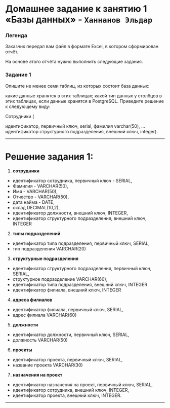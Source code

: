 # Домашнее задание к занятию 1 «Базы данных» - `Ханнанов Эльдар`

### Легенда

Заказчик передал вам файл в формате Excel, в котором сформирован отчёт.

На основе этого отчёта нужно выполнить следующие задания.

### Задание 1
Опишите не менее семи таблиц, из которых состоит база данных:

какие данные хранятся в этих таблицах;
какой тип данных у столбцов в этих таблицах, если данные хранятся в PostgreSQL.
Приведите решение к следующему виду:

Сотрудники (

идентификатор, первичный ключ, serial,
фамилия varchar(50),
...
идентификатор структурного подразделения, внешний ключ, integer).


---
# Решение задания 1:

1. **сотрудники** 
 - идентификатор сотрудника, первичный ключ - SERIAL,
 - Фамилия - VARCHAR(50),
 - Имя - VARCHAR(50),
 - Отчество - VARCHAR(50),
 - дата найма - DATE,
 - оклад DECIMAL(10,2),
 - идентификатор должности, внешний ключ, INTEGER,
 - идентификатор структурного подразделения, внешний ключ, INTEGER
2. **типы подразделений** 
 - идентификатор типа подразделения, первичный ключ, SERIAL,
 - тип подразделения VARCHAR(20)
3. **структурные подразделения** 
 - идентификатор структурного подразделения, первичный ключ, SERIAL,
 - структурное подразделение VARCHAR(60),
 - идентификатор типа подразделения, внешний ключ, INTEGER
 - идентификатор филиала, внешний ключ, INTEGER
4. **адреса филиалов** 
 - идентификатор филиала, первичный ключ, SERIAL,
 - адрес филиала VARCHAR(60)
5. **должности** 
 - идентификатор должности, первичный ключ, SERIAL,
 - должность VARCHAR(50)
6. **проекты** 
 - идентификатор проекта, первичный ключ, SERIAL,
 - название проекта VARCHAR(30)
7. **назначения на проект** 
 - идентификатор назначения на проект, первичный ключ, SERIAL,
 - идентификатор сотрудника, внешний ключ, INTEGER,
 - идентификатор проекта, внешний ключ, INTEGER.

---
